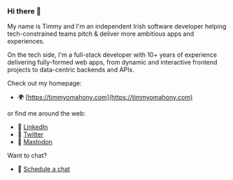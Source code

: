 ### Hi there 👋

My name is Timmy and I'm an independent Irish software developer helping tech-constrained teams pitch & deliver more ambitious apps and experiences.

On the tech side, I'm a full-stack developer with 10+ years of experience delivering fully-formed web apps, from dynamic and interactive frontend projects to data-centric backends and APIs.

Check out my homepage:

- 🌍 [https://timmyomahony.com](https://timmyomahony.com)

or find me around the web:

- 💼 [LinkedIn](https://www.linkedin.com/in/timmy-omahony/)
- 🦜 [Twitter](https://twitter.com/timmyomahony/)
- 🐘 [Mastodon](https://mastodon.social/@timmyomahony/)

Want to chat?

- 💬 [Schedule a chat](https://savvycal.com/timmyomahony/47aca6d4)
